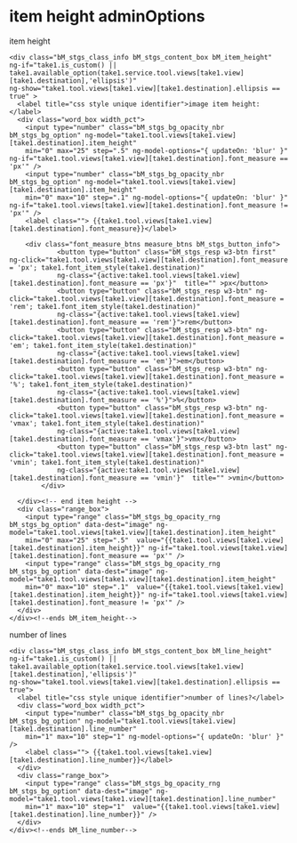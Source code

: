 # item height adminOptions

item height

	<div class="bM_stgs_class_info bM_stgs_content_box bM_item_height"
	ng-if="take1.is_custom() || take1.available_option(take1.service.tool.views[take1.view][take1.destination],'ellipsis')" 
	ng-show="take1.tool.views[take1.view][take1.destination].ellipsis == true" >
	  <label title="css style unique identifier">image item height:</label>
	  <div class="word_box width_pct">
		<input type="number" class="bM_stgs_bg_opacity_nbr bM_stgs_bg_option" ng-model="take1.tool.views[take1.view][take1.destination].item_height"
		min="0" max="25" step=".5" ng-model-options="{ updateOn: 'blur' }" ng-if="take1.tool.views[take1.view][take1.destination].font_measure == 'px'" />
		<input type="number" class="bM_stgs_bg_opacity_nbr bM_stgs_bg_option" ng-model="take1.tool.views[take1.view][take1.destination].item_height"
		min="0" max="10" step=".1" ng-model-options="{ updateOn: 'blur' }" ng-if="take1.tool.views[take1.view][take1.destination].font_measure != 'px'" />
		<label class=""> {{take1.tool.views[take1.view][take1.destination].font_measure}}</label>

		<div class="font_measure_btns measure_btns bM_stgs_button_info">
				<button type="button" class="bM_stgs_resp w3-btn first" ng-click="take1.tool.views[take1.view][take1.destination].font_measure = 'px'; take1.font_item_style(take1.destination)"
				ng-class="{active:take1.tool.views[take1.view][take1.destination].font_measure == 'px'}"  title="" >px</button>
				<button type="button" class="bM_stgs_resp w3-btn" ng-click="take1.tool.views[take1.view][take1.destination].font_measure = 'rem'; take1.font_item_style(take1.destination)"
				ng-class="{active:take1.tool.views[take1.view][take1.destination].font_measure == 'rem'}">rem</button>
				<button type="button" class="bM_stgs_resp w3-btn" ng-click="take1.tool.views[take1.view][take1.destination].font_measure = 'em'; take1.font_item_style(take1.destination)"
				ng-class="{active:take1.tool.views[take1.view][take1.destination].font_measure == 'em'}">em</button>
				<button type="button" class="bM_stgs_resp w3-btn" ng-click="take1.tool.views[take1.view][take1.destination].font_measure = '%'; take1.font_item_style(take1.destination)"
				ng-class="{active:take1.tool.views[take1.view][take1.destination].font_measure == '%'}">%</button>
				<button type="button" class="bM_stgs_resp w3-btn" ng-click="take1.tool.views[take1.view][take1.destination].font_measure = 'vmax'; take1.font_item_style(take1.destination)"
				ng-class="{active:take1.tool.views[take1.view][take1.destination].font_measure == 'vmax'}">vmx</button>
				<button type="button" class="bM_stgs_resp w3-btn last" ng-click="take1.tool.views[take1.view][take1.destination].font_measure = 'vmin'; take1.font_item_style(take1.destination)"
				ng-class="{active:take1.tool.views[take1.view][take1.destination].font_measure == 'vmin'}"  title="" >vmin</button>
			</div>

	  </div><!-- end item height -->
	  <div class="range_box">
		<input type="range" class="bM_stgs_bg_opacity_rng bM_stgs_bg_option" data-dest="image" ng-model="take1.tool.views[take1.view][take1.destination].item_height"
		min="0" max="25" step=".5"  value="{{take1.tool.views[take1.view][take1.destination].item_height}}" ng-if="take1.tool.views[take1.view][take1.destination].font_measure == 'px'" />
		<input type="range" class="bM_stgs_bg_opacity_rng bM_stgs_bg_option" data-dest="image" ng-model="take1.tool.views[take1.view][take1.destination].item_height"
		min="0" max="10" step=".1"  value="{{take1.tool.views[take1.view][take1.destination].item_height}}" ng-if="take1.tool.views[take1.view][take1.destination].font_measure != 'px'" />
	  </div>
	</div><!--ends bM_item_height-->
	
number of lines

	<div class="bM_stgs_class_info bM_stgs_content_box bM_line_height"  
	ng-if="take1.is_custom() || take1.available_option(take1.service.tool.views[take1.view][take1.destination],'ellipsis')"  
	ng-show="take1.tool.views[take1.view][take1.destination].ellipsis == true">
	  <label title="css style unique identifier">number of lines?</label>
	  <div class="word_box width_pct">
		<input type="number" class="bM_stgs_bg_opacity_nbr bM_stgs_bg_option" ng-model="take1.tool.views[take1.view][take1.destination].line_number"
		min="1" max="10" step="1" ng-model-options="{ updateOn: 'blur' }" />
		<label class=""> {{take1.tool.views[take1.view][take1.destination].line_number}}</label>
	  </div>
	  <div class="range_box">
		<input type="range" class="bM_stgs_bg_opacity_rng bM_stgs_bg_option" data-dest="image" ng-model="take1.tool.views[take1.view][take1.destination].line_number"
		min="1" max="10" step="1"  value="{{take1.tool.views[take1.view][take1.destination].line_number}}" />
	  </div>
	</div><!--ends bM_line_number-->